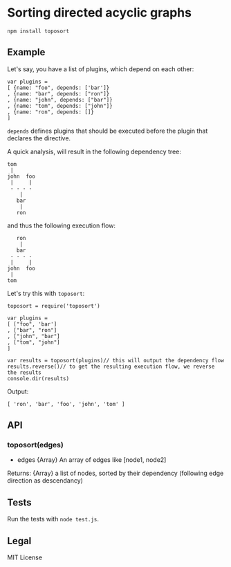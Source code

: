 # Sorting directed acyclic graphs
`npm install toposort`

## Example
Let's say, you have a list of plugins, which depend on each other:
```
var plugins =
[ {name: "foo", depends: ['bar']}
, {name: "bar", depends: ["ron"]}
, {name: "john", depends: ["bar"]}
, {name: "tom", depends: ["john"]}
, {name: "ron", depends: []}
]
```
`depends` defines plugins that should be executed before the plugin that declares the directive.

A quick analysis, will result in the following dependency tree:

```
tom
 |
john  foo
 |     |
 - - - - 
    |
   bar
    |
   ron
```

and thus the following execution flow:

```
   ron
    |
   bar
 - - - - 
 |     |
john  foo
 |
tom
```

Let's try this with `toposort`:
```
toposort = require('toposort')

var plugins =
[ ["foo", 'bar']
, ["bar", "ron"]
, ["john", "bar"]
, ["tom", "john"]
]

var results = toposort(plugins)// this will output the dependency flow
results.reverse()// to get the resulting execution flow, we reverse the results
console.dir(results)
```

Output:
```
[ 'ron', 'bar', 'foo', 'john', 'tom' ]
```

## API

### toposort(edges)
 * edges {Array} An array of edges like [node1, node2]

Returns: {Array} a list of nodes, sorted by their dependency (following edge direction as descendancy)

## Tests
Run the tests with `node test.js`.

## Legal
MIT License